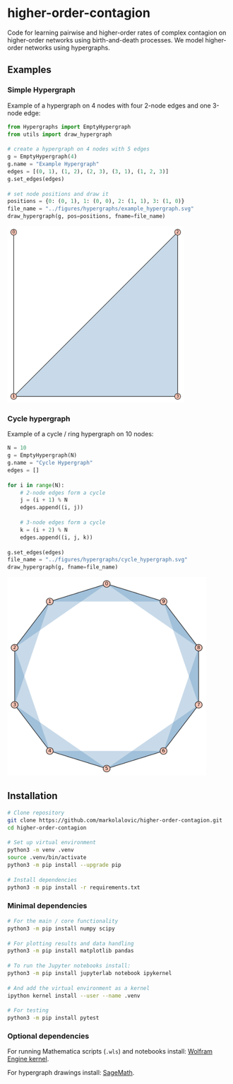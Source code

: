 # higher-order-contagion
Code for learning pairwise and higher-order rates of complex contagion on higher-order networks using birth-and-death processes. We model higher-order networks using hypergraphs.

## Examples

### Simple Hypergraph
Example of a hypergraph on 4 nodes with four 2-node edges and one 3-node edge:
```python
from Hypergraphs import EmptyHypergraph
from utils import draw_hypergraph

# create a hypergraph on 4 nodes with 5 edges
g = EmptyHypergraph(4)
g.name = "Example Hypergraph"
edges = [(0, 1), (1, 2), (2, 3), (3, 1), (1, 2, 3)]
g.set_edges(edges)

# set node positions and draw it
positions = {0: (0, 1), 1: (0, 0), 2: (1, 1), 3: (1, 0)}
file_name = "../figures/hypergraphs/example_hypergraph.svg"
draw_hypergraph(g, pos=positions, fname=file_name)
```
<!-- ![Example Hypergraph](figures/hypergraphs/example_hypergraph.svg) -->
<img src="figures/hypergraphs/example_hypergraph.svg" alt="Example Hypergraph" width="400" height="400">

### Cycle hypergraph
Example of a cycle / ring hypergraph on 10 nodes:
```python
N = 10
g = EmptyHypergraph(N)
g.name = "Cycle Hypergraph"
edges = []

for i in range(N):
    # 2-node edges form a cycle
    j = (i + 1) % N
    edges.append((i, j))
    
    # 3-node edges form a cycle
    k = (i + 2) % N
    edges.append((i, j, k))

g.set_edges(edges)
file_name = "../figures/hypergraphs/cycle_hypergraph.svg"
draw_hypergraph(g, fname=file_name)
```
<!-- ![Cycle Hypergraph](figures/hypergraphs/cycle_hypergraph.svg)
 -->
<img src="figures/hypergraphs/cycle_hypergraph.svg" alt="Cycle Hypergraph" width="450" height="450">


## Installation
```bash
# Clone repository
git clone https://github.com/markolalovic/higher-order-contagion.git
cd higher-order-contagion

# Set up virtual environment
python3 -m venv .venv
source .venv/bin/activate
python3 -m pip install --upgrade pip

# Install dependencies
python3 -m pip install -r requirements.txt
```

### Minimal dependencies
```bash
# For the main / core functionality
python3 -m pip install numpy scipy

# For plotting results and data handling
python3 -m pip install matplotlib pandas

# To run the Jupyter notebooks install:
python3 -m pip install jupyterlab notebook ipykernel

# And add the virtual environment as a kernel
ipython kernel install --user --name .venv

# For testing
python3 -m pip install pytest
```

### Optional dependencies
For running Mathematica scripts (`.wls`) and notebooks install: [Wolfram Engine kernel](https://www.wolfram.com/engine/index.php.en). 

For hypergraph drawings install: [SageMath](https://www.sagemath.org/).